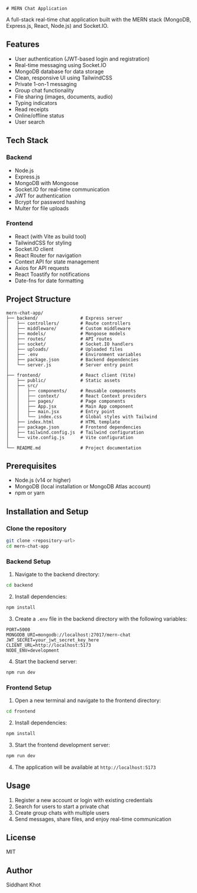     # MERN Chat Application

A full-stack real-time chat application built with the MERN stack (MongoDB, Express.js, React, Node.js) and Socket.IO.

## Features

- User authentication (JWT-based login and registration)
- Real-time messaging using Socket.IO
- MongoDB database for data storage
- Clean, responsive UI using TailwindCSS
- Private 1-on-1 messaging
- Group chat functionality
- File sharing (images, documents, audio)
- Typing indicators
- Read receipts
- Online/offline status
- User search

## Tech Stack

### Backend
- Node.js
- Express.js
- MongoDB with Mongoose
- Socket.IO for real-time communication
- JWT for authentication
- Bcrypt for password hashing
- Multer for file uploads

### Frontend
- React (with Vite as build tool)
- TailwindCSS for styling
- Socket.IO client
- React Router for navigation
- Context API for state management
- Axios for API requests
- React Toastify for notifications
- Date-fns for date formatting

## Project Structure

```
mern-chat-app/
├── backend/                # Express server
│   ├── controllers/        # Route controllers
│   ├── middleware/         # Custom middleware
│   ├── models/             # Mongoose models
│   ├── routes/             # API routes
│   ├── socket/             # Socket.IO handlers
│   ├── uploads/            # Uploaded files
│   ├── .env                # Environment variables
│   ├── package.json        # Backend dependencies
│   └── server.js           # Server entry point
│
├── frontend/               # React client (Vite)
│   ├── public/             # Static assets
│   ├── src/
│   │   ├── components/     # Reusable components
│   │   ├── context/        # React Context providers
│   │   ├── pages/          # Page components
│   │   ├── App.jsx         # Main App component
│   │   ├── main.jsx        # Entry point
│   │   └── index.css       # Global styles with Tailwind
│   ├── index.html          # HTML template
│   ├── package.json        # Frontend dependencies
│   ├── tailwind.config.js  # Tailwind configuration
│   └── vite.config.js      # Vite configuration
│
└── README.md               # Project documentation
```

## Prerequisites

- Node.js (v14 or higher)
- MongoDB (local installation or MongoDB Atlas account)
- npm or yarn

## Installation and Setup

### Clone the repository

```bash
git clone <repository-url>
cd mern-chat-app
```

### Backend Setup

1. Navigate to the backend directory:
```bash
cd backend
```

2. Install dependencies:
```bash
npm install
```

3. Create a `.env` file in the backend directory with the following variables:
```
PORT=5000
MONGODB_URI=mongodb://localhost:27017/mern-chat
JWT_SECRET=your_jwt_secret_key_here
CLIENT_URL=http://localhost:5173
NODE_ENV=development
```

4. Start the backend server:
```bash
npm run dev
```

### Frontend Setup

1. Open a new terminal and navigate to the frontend directory:
```bash
cd frontend
```

2. Install dependencies:
```bash
npm install
```

3. Start the frontend development server:
```bash
npm run dev
```

4. The application will be available at `http://localhost:5173`

## Usage

1. Register a new account or login with existing credentials
2. Search for users to start a private chat
3. Create group chats with multiple users
4. Send messages, share files, and enjoy real-time communication

## License

MIT

## Author

Siddhant Khot
